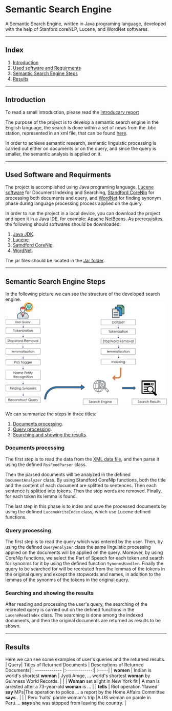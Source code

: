 # Semantic Search Engine

A Semantic Search Engine, written in Java programing language, developed with the help of Stanford coreNLP, Lucene, and WordNet softwares.

---

## Index
1. [Introduction](#introduction)
2. [Used software and Requirments](#used-software-and-requirments)
3. [Semantic Search Engine Steps](#semantic-search-engine-steps)
4. [Results](#results)

---
## Introduction

To read a small introduction, please read the [introducary report](https://github.com/Nemat-Allah-Aloush/Semantic-Search-Engine/blob/main/Introductory%20Report.pdf)

The purpose of the project is to develop a semantic search engine in the English language, the search is done within a set of news from the .bbc station, represented in an xml file, that can be found [here](https://github.com/Nemat-Allah-Aloush/Semantic-Search-Engine/blob/main/bbc_rss_feed.xml).

In order to achieve semantic research, semantic linguistic processing is carried out either on documents or on the query, and since the query is smaller, the semantic analysis is applied on it. 

--- 
## Used Software and Requirments

The project is accomplished using Java programing language, [Lucene software](https://lucene.apache.org/) for Document Indexing and Searching, [Standford CoreNlp](https://stanfordnlp.github.io/CoreNLP/) for processing both documents and query, and [WordNet](https://wordnet.princeton.edu/) for finding synonym phase during language processing process applied on the query. 

In order to run the project in a local device, you can download the project and open it in a Java IDE, for example: [Apache NetBeans](https://netbeans.apache.org/). As prerequisites, the following should softwares should be downloaded:
1. [Java JDK](https://www.oracle.com/java/technologies/downloads/).
2. [Lucene](https://lucene.apache.org/core/downloads.html).
3. [Satndford CoreNlp](https://stanfordnlp.github.io/CoreNLP/download.html).
4. [WordNet](https://wordnet.princeton.edu/download/current-version).

The jar files should be located in the [Jar folder](https://github.com/Nemat-Allah-Aloush/Semantic-Search-Engine/tree/main/Jar).

--- 
## Semantic Search Engine Steps
 In the following picture we can see the structure of the developed search engine.
![alt text](https://github.com/Nemat-Allah-Aloush/Semantic-Search-Engine/blob/main/images/SSE%20structure.png "Semantic Search Engine Steps")

We can summarize the steps in three titles:
1. [Documents processing](#document-processing).
2. [Query processing](#query-processing).
3. [Searching and showing the results](#searching-and-showing-the-results).

### Documents processing
The first step is to read the data from the [XML data file](https://github.com/Nemat-Allah-Aloush/Semantic-Search-Engine/blob/main/bbc_rss_feed.xml), and then parse it using the defined `RssFeedParser` class.

Then the parsed documents will be analyzed in the defined `DocumentAnalyzer` class. By using Standford CoreNlp functions, both the title and the content of each document are splitted to sentences. Then each sentence is splitted into tokens. Then the stop words are removed. Finally, for each token its lemma is found.

The last step in this phase is to index and save the processed documents by using the defined `LuceneWriteIndex` class, which use Lucene defined functions.

### Query processing
The first step is to read the query which was entered by the user. Then, by using the defined `QueryAnalyzer` class the same linguistic processing applied on the documents will be applied on the query. Moreover, by using CoreNlp functions, we select the Part of Speech for each token and search for synonms for it by using the defined function `SynonmsHandler`.
Finally the query to be searched for will be recreated from the lemmas of the tokens in the original query and except the stopwords and names, in addition to the lemmas of the synonms of the tokens in the original query.

### Searching and showing the results
After reading and processing the user's query, the searching of the recreated query is carried out on the defined functions in the `LuceneReadIndex` class. The searching is done among the indexed documents, and then the original documents are returned as results to be shown.

---
## Results
Here we can see some examples of user's queries and the returned results.
| Query| Titles of Returned Documents | Descriptions of Returned Documents|
| ------------- |:-------------:| :-----|
| **women**      | Indian is world's shortest **woman** | Jyoti Amge, ... world's shortest **woman** by Guinness World Records. |
|                | **Woman** set alight in New York fit  | A man is arrested after a 73-year-old **woman** is ... |
| **tells** | Riot operation 'flawed' **say** MPs|The operation to police ... a report by the Home Affairs Committee **says**.. |
|  |   Peru 'halts' parole woman's trip  |A US woman on parole in Peru.... **says** she was stopped from leaving the country.     |
